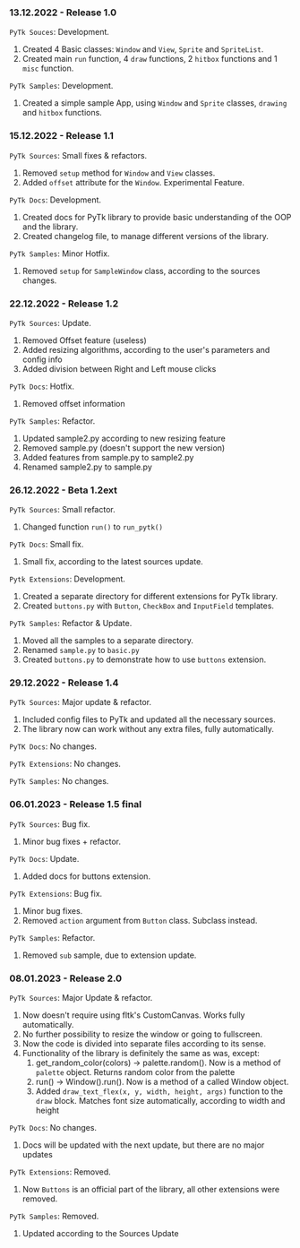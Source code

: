 ### 13.12.2022 - Release 1.0
``PyTk Souces``: Development.
1. Created 4 Basic classes: ``Window`` and ``View``, ``Sprite`` and ``SpriteList``.
2. Created main ``run`` function, 4 ``draw`` functions, 2 ``hitbox`` functions and 1 ``misc`` function.

``PyTk Samples``: Development.
1. Created a simple sample App, using ``Window`` and ``Sprite`` classes, ``drawing`` and ``hitbox`` functions.


### 15.12.2022 - Release 1.1
``PyTk Sources``: Small fixes & refactors.

1. Removed ``setup`` method for ``Window`` and ``View`` classes.
2. Added ``offset`` attribute for the ``Window``. Experimental Feature. 


``PyTk Docs``: Development.
1. Created docs for PyTk library to provide basic understanding of the OOP and the library.
2. Created changelog file, to manage different versions of the library.


``PyTk Samples``: Minor Hotfix.
1. Removed ``setup`` for ``SampleWindow`` class, according to the sources changes.


### 22.12.2022 - Release 1.2
``PyTk Sources``: Update.
1. Removed Offset feature (useless)
2. Added resizing algorithms, according to the user's parameters and config info
3. Added division between Right and Left mouse clicks

``PyTk Docs``: Hotfix.
1. Removed offset information

``PyTk Samples``: Refactor.
1. Updated sample2.py according to new resizing feature
2. Removed sample.py (doesn't support the new version)
3. Added features from sample.py to sample2.py
4. Renamed sample2.py to sample.py


### 26.12.2022 - Beta 1.2ext
``PyTk Sources``: Small refactor.
1. Changed function ``run()`` to ``run_pytk()``

``PyTk Docs``: Small fix.
1. Small fix, according to the latest sources update.

``Pytk Extensions``: Development.
1. Created a separate directory for different extensions for PyTk library.
2. Created ``buttons.py`` with ``Button``, ``CheckBox`` and ``InputField`` templates.

``PyTk Samples``: Refactor & Update.
1. Moved all the samples to a separate directory.
2. Renamed ``sample.py`` to ``basic.py``
3. Created ``buttons.py`` to demonstrate how to use ``buttons`` extension.


### 29.12.2022 - Release 1.4
``PyTk Sources``: Major update & refactor.
1. Included config files to PyTk and updated all the necessary sources.
2. The library now can work without any extra files, fully automatically.

``PyTK Docs``: No changes.

``PyTk Extensions``: No changes.

``PyTk Samples``: No changes.

### 06.01.2023 - Release 1.5 final
``PyTk Sources``: Bug fix.
1. Minor bug fixes + refactor.

``PyTk Docs``: Update.
1. Added docs for buttons extension.

``PyTk Extensions``: Bug fix.
1. Minor bug fixes.
2. Removed ``action`` argument from ``Button`` class. Subclass instead.

``PyTk Samples``: Refactor.
1. Removed ``sub`` sample, due to extension update.


### 08.01.2023 - Release 2.0
``PyTk Sources``: Major Update & refactor.
1. Now doesn't require using fltk's CustomCanvas. Works fully automatically.
2. No further possibility to resize the window or going to fullscreen.
3. Now the code is divided into separate files according to its sense.
4. Functionality of the library is definitely the same as was, except:
   1. get_random_color(colors) -> palette.random(). Now is a method of ``palette`` object. Returns random color from the palette
   2. run() -> Window().run(). Now is a method of a called Window object.
   3. Added ``draw_text_flex(x, y, width, height, args)`` function to the ``draw`` block. Matches font size automatically, according to width and height

``PyTk Docs``: No changes.
1. Docs will be updated with the next update, but there are no major updates

``PyTk Extensions``: Removed.
1. Now ``Buttons`` is an official part of the library, all other extensions were removed.

``PyTk Samples``: Removed.
1. Updated according to the Sources Update

